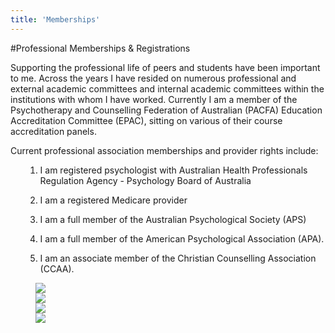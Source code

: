 ```yaml
---
title: 'Memberships'
---
```


#Professional Memberships & Registrations

Supporting the professional life of peers and students have been
important to me. Across the years I have resided on numerous
professional and external academic committees and internal academic
committees within the institutions with whom I have worked. Currently
I am a member of the Psychotherapy and Counselling Federation of
Australian (PACFA) Education Accreditation Committee (EPAC), sitting
on various of their course accreditation panels.

Current professional association memberships and provider rights
include:

 <ol>

1. I am registered psychologist with Australian Health Professionals
   Regulation Agency - Psychology Board of Australia

2. I am a registered Medicare provider

3. I am a full member of the Australian Psychological Society (APS)

4) I am a full member of the American Psychological Association (APA).

5) I am an associate member of the Christian Counselling Association
   (CCAA).

 <div class="ui divider hidden"></div>

<div class="ui cards">

<div class="ui card">
    <a style="margin: auto 1rem" href="https://www.humanservices.gov.au/organisations/health-professionals?utm_id=9">
    <img src="https://stillwaterspsychology.com.au/logos/medicare.jpg"  class="ui medium centered middle aligned image" >
    </a>
</div>

<div class="ui card">
    <a style="margin: auto 1rem" href="https://www.ahpra.gov.au/">
    <img src="https://stillwaterspsychology.com.au/logos/ahpra.png"  class="ui medium centered middle aligned image" >
    </a>
</div>

<div class="ui card">
    <a style="margin: auto 1rem" href="https://www.psychology.org.au/">
    <img src="https://stillwaterspsychology.com.au/logos/aps.jpeg"  class="ui medium centered middle aligned image" >
    </a>
</div>

<div class="ui card">
    <a style="margin: auto 1rem"  href="https://www.apa.org/index">
    <img src="https://stillwaterspsychology.com.au/logos/apa.png"  class="ui medium centered middle aligned image" >
    </a>
</div>

</div>
